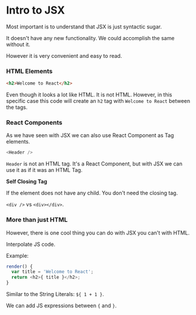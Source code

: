 # Intro to JSX

Most important is to understand that JSX is just syntactic sugar.

It doesn't have any new functionality. We could accomplish the same without it.

However it is very convenient and easy to read.

### HTML Elements

```html
<h2>Welcome to React</h2>
```

Even though it looks a lot like HTML. It is not HTML. However, in this specific case this code will create an `h2` tag with `Welcome to React` between the tags.

### React Components

As we have seen with JSX we can also use React Component as Tag elements.

```javascript
<Header />
```

`Header` is not an HTML tag. It's a React Component, but with JSX we can use it as if it was an HTML Tag.

**Self Closing Tag**

If the element does not have any child. You don't need the closing tag.

`<div />` vs `<div></div>`.

### More than just HTML

However, there is one cool thing you can do with JSX you can't with HTML.

Interpolate JS code.

Example:

```javascript
render() {
  var title = 'Welcome to React';
  return <h2>{ title }</h2>;
}
```

Similar to the String Literals: `${ 1 + 1 }`.

We can add JS expressions between `{` and `}`.
